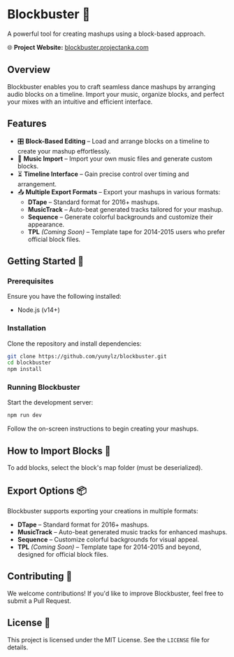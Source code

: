 # Blockbuster 🎵
A powerful tool for creating mashups using a block-based approach.

🌐 **Project Website:** [blockbuster.projectanka.com](https://blockbuster.projectanka.com)

## Overview
Blockbuster enables you to craft seamless dance mashups by arranging audio blocks on a timeline. Import your music, organize blocks, and perfect your mixes with an intuitive and efficient interface.

## Features
- 🎛️ **Block-Based Editing** – Load and arrange blocks on a timeline to create your mashup effortlessly.
- 🎵 **Music Import** – Import your own music files and generate custom blocks.
- ⏳ **Timeline Interface** – Gain precise control over timing and arrangement.
- 📤 **Multiple Export Formats** – Export your mashups in various formats:
  - **DTape** – Standard format for 2016+ mashups.
  - **MusicTrack** – Auto-beat generated tracks tailored for your mashup.
  - **Sequence** – Generate colorful backgrounds and customize their appearance.
  - **TPL** *(Coming Soon)* – Template tape for 2014-2015 users who prefer official block files.

## Getting Started 🚀
### Prerequisites
Ensure you have the following installed:
- Node.js (v14+)

### Installation
Clone the repository and install dependencies:
```bash
git clone https://github.com/yunylz/blockbuster.git
cd blockbuster
npm install
```

### Running Blockbuster
Start the development server:
```bash
npm run dev
```
Follow the on-screen instructions to begin creating your mashups.

## How to Import Blocks 🎼
To add blocks, select the block's map folder (must be deserialized).

## Export Options 📦
Blockbuster supports exporting your creations in multiple formats:
- **DTape** – Standard format for 2016+ mashups.
- **MusicTrack** – Auto-beat generated music tracks for enhanced mashups.
- **Sequence** – Customize colorful backgrounds for visual appeal.
- **TPL** *(Coming Soon)* – Template tape for 2014-2015 and beyond, designed for official block files.

## Contributing 🤝
We welcome contributions! If you'd like to improve Blockbuster, feel free to submit a Pull Request.

## License 📜
This project is licensed under the MIT License. See the `LICENSE` file for details.

